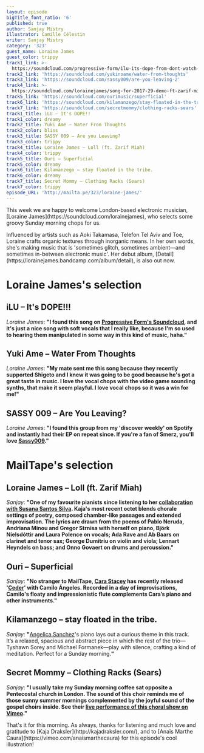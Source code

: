 ```yaml
---
layout: episode
bigTitle_font_ratio: '6'
published: true
author: Sanjay Mistry
illustrator: Camille Célestin
writer: Sanjay Mistry
category: '323'
guest_name: Loraine James
guest_color: trippy
track1_link: >-
  https://soundcloud.com/progressive-form/ilu-its-dope-from-dont-watch-the-sun-pfcd71
track2_link: 'https://soundcloud.com/yukinoame/water-from-thoughts'
track3_link: 'https://soundcloud.com/sassy009/are-you-leaving-2'
track4_link: >-
  https://soundcloud.com/lorainejames/song-for-2017-29-demo-ft-zarif-miah-extended-version
track5_link: 'https://soundcloud.com/ourimusic/superficial'
track6_link: 'https://soundcloud.com/kilamanzego/stay-floated-in-the-tribe'
track7_link: 'https://soundcloud.com/secretmommy/clothing-racks-sears'
track1_title: iLU – It's DOPE!!
track1_color: dreamy
track2_title: Yuki Ame – Water From Thoughts
track2_color: bliss
track3_title: SASSY 009 – Are you Leaving?
track3_color: trippy
track4_title: Loraine James – Loll (ft. Zarif Miah)
track4_color: trippy
track5_title: Ouri – Superficial
track5_color: dreamy
track6_title: Kilamanzego – stay floated in the tribe.
track6_color: dreamy
track7_title: Secret Mommy – Clothing Racks (Sears)
track7_color: trippy
episode_URL: 'http://mailta.pe/323/loraine-james/'
---
```

<p id="introduction">This week we are happy to welcome London-based electronic musician, [Loraine James](https://soundcloud.com/lorainejames), who selects some groovy Sunday morning chops for us.</p>
<p>Influenced by artists such as Aoki Takamasa, Telefon Tel Aviv and Toe, Loraine crafts organic textures through inorganic means. In her own words, she's making music that is 'sometimes glitch, sometimes ambient—and sometimes in-between electronic music'. Her debut album, [Detail](https://lorainejames.bandcamp.com/album/detail), is also out now.</p>


# Loraine James's selection


## iLU – It's DOPE!!!
_Loraine James_: **"**I found this song on [Progressive Form's Soundcloud](https://soundcloud.com/progressive-form), and it's just a nice song with soft vocals that I really like, because I'm so used to hearing them manipulated in some way in this kind of music, haha.**"**

## Yuki Ame – Water From Thoughts
_Loraine James_: **"**My mate sent me this song because they recently supported Shigeto and I knew it was going to be good because he's got a great taste in music. I love the vocal chops with the video game sounding synths, that make it seem playful. I love vocal chops so it was a win for me!**"**

## SASSY 009 – Are You Leaving?
_Loraine James_: **"**I found this group from my 'discover weekly' on Spotify and instantly had their EP on repeat since. If you're a fan of Smerz, you'll love [Sassy009](https://www.youtube.com/watch?v=dm1OX0qTB9A).**"**


# MailTape's selection

## Loraine James – Loll (ft. Zarif Miah)
_Sanjay_: **"**One of my favourite pianists since listening to her [collaboration with Susana Santos Silva](http://kdsss.tumblr.com/). Kaja's most recent octet blends chorale settings of poetry, composed chamber-like passages and extended improvisation. The lyrics are drawn from the poems of Pablo Neruda, Andriana Minou and Gregor Strnisa with herself on piano, Björk Níelsdóttir and Laura Polence on vocals; Ada Rave and Ab Baars on clarinet and tenor sax; George Dumitriu on violin and viola; Lennart Heyndels on bass; and Onno Govaert on drums and percussion.**"**

## Ouri – Superficial
_Sanjay_: **"**No stranger to MailTape, [Cara Stacey](https://www.mailta.pe/247/cara-stacey/) has recently released '[Ceder](https://kitrecs.bandcamp.com/album/ceder)' with Camilo Ángeles. Recorded in a day of improvisations, Camilo's floaty and impressionistic flute complements Cara’s piano and other instruments.**"**

## Kilamanzego – stay floated in the tribe.
_Sanjay_: **"**[Angelica Sanchez](http://www.angelicasanchez.com/)'s piano lays out a curious theme in this track. It’s a relaxed, spacious and abstract piece in which the rest of the trio—Tyshawn Sorey and Michael Formanek—play with silence, crafting a kind of meditation. Perfect for a Sunday morning.**"**

## Secret Mommy – Clothing Racks (Sears)
_Sanjay_: **"**I usually take my Sunday morning coffee sat opposite a Pentecostal church in London. The sound of this choir reminds me of those sunny summer mornings complemented by the joyful sound of the gospel choirs inside. See their [live performance of this choral show on Vimeo](https://vimeo.com/174609790).**"**

<p id="outroduction">That's it for this morning. As always, thanks for listening and much love and gratitude to [Kaja Draksler](http://kajadraksler.com/), and to [Anaïs Marthe Caura](https://vimeo.com/anaismarthecaura) for this episode's cool illustration!</p>
